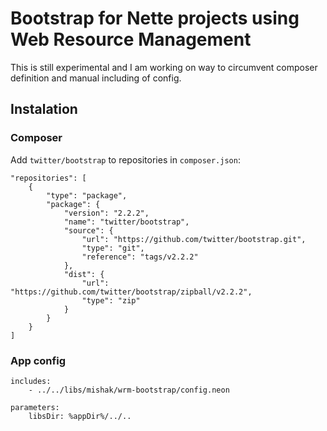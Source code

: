 Bootstrap for Nette projects using Web Resource Management
==========================================================

This is still experimental and I am working on way to circumvent composer definition and manual including of config.

## Instalation

### Composer

Add `twitter/bootstrap` to repositories in `composer.json`:

	"repositories": [
		{
			"type": "package",
			"package": {
				"version": "2.2.2",
				"name": "twitter/bootstrap",
				"source": {
					"url": "https://github.com/twitter/bootstrap.git",
					"type": "git",
					"reference": "tags/v2.2.2"
				},
				"dist": {
					"url": "https://github.com/twitter/bootstrap/zipball/v2.2.2",
					"type": "zip"
				}
			}
		}
	]

### App config

	includes:
		- ../../libs/mishak/wrm-bootstrap/config.neon

	parameters:
		libsDir: %appDir%/../..
